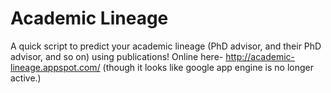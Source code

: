 # Academic Lineage
A quick script to predict your academic lineage (PhD advisor, and their PhD advisor, and so on) using publications! Online here- http://academic-lineage.appspot.com/ (though it looks like google app engine is no longer active.)
